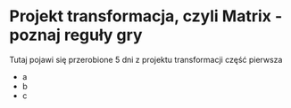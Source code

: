 # Projekt transformacja, czyli Matrix - poznaj reguły gry 
Tutaj pojawi się przerobione 5 dni z projektu transformacji część pierwsza

- a
- b
- c

